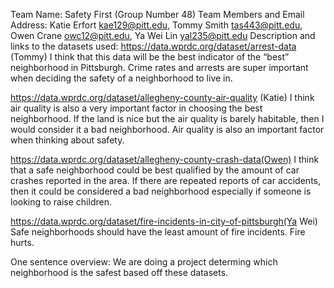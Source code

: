 Team Name: Safety First (Group Number 48)
Team Members and Email Address: Katie Erfort kae129@pitt.edu, Tommy Smith tas443@pitt.edu, Owen Crane owc12@pitt.edu, Ya Wei Lin yal235@pitt.edu
Description and links to the datasets used:
https://data.wprdc.org/dataset/arrest-data (Tommy)
I think that this data will be the best indicator of the “best” neighborhood in Pittsburgh. Crime rates and arrests are super important when deciding the safety of a neighborhood to live in. 

https://data.wprdc.org/dataset/allegheny-county-air-quality (Katie)
I think air quality is also a very important factor in choosing the best neighborhood. If the land is nice but the air quality is barely habitable, then I would consider it a bad neighborhood. Air quality is also an important factor when thinking about safety. 

https://data.wprdc.org/dataset/allegheny-county-crash-data(Owen)
I think that a safe neighborhood could be best qualified by the amount of car crashes reported in the area. If there are repeated reports of car accidents, then it could be considered a bad neighborhood especially if someone is looking to raise children.

https://data.wprdc.org/dataset/fire-incidents-in-city-of-pittsburgh(Ya Wei)
Safe neighborhoods should have the least amount of fire incidents. Fire hurts.

One sentence overview: We are doing a project determing which neighborhood is the safest based off these datasets.
